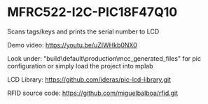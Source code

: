 # MFRC522-I2C-PIC18F47Q10
Scans tags/keys and prints the serial number to LCD

Demo video: https://youtu.be/uZIWHkb0NX0

Look under: "build\default\production\mcc_generated_files" for pic configuration or simply load the project into mplab

LCD Library: https://github.com/ideras/pic-lcd-library.git

RFID source code: https://github.com/miguelbalboa/rfid.git
